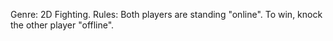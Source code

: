 Genre: 2D Fighting. Rules: Both players are standing "online". To win, knock the other player "offline".